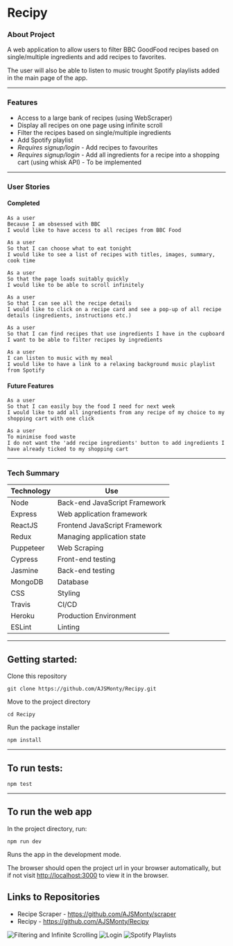# **Recipy**

### **About Project**

A web application to allow users to filter BBC GoodFood recipes based on single/multiple ingredients and add recipes to favorites.

The user will also be able to listen to music trought Spotify playlists added in the main page of the app.

---
### **Features**

- Access to a large bank of recipes (using WebScraper)
- Display all recipes on one page using infinite scroll
- Filter the recipes based on single/multiple ingredients
- Add Spotify playlist
- *Requires signup/login* - Add recipes to favourites
- *Requires signup/login* - Add all ingredients for a recipe into a shopping cart (using whisk API) - To be implemented

---
### **User Stories**

#### Completed
```
As a user
Because I am obsessed with BBC
I would like to have access to all recipes from BBC Food

As a user
So that I can choose what to eat tonight
I would like to see a list of recipes with titles, images, summary, cook time

As a user
So that the page loads suitably quickly
I would like to be able to scroll infinitely

As a user
So that I can see all the recipe details
I would like to click on a recipe card and see a pop-up of all recipe details (ingredients, instructions etc.)

As a user
So that I can find recipes that use ingredients I have in the cupboard
I want to be able to filter recipes by ingredients

As a user
I can listen to music with my meal
I would like to have a link to a relaxing background music playlist from Spotify
```
#### Future Features
```
As a user
So that I can easily buy the food I need for next week
I would like to add all ingredients from any recipe of my choice to my shopping cart with one click

As a user
To minimise food waste
I do not want the 'add recipe ingredients' button to add ingredients I have already ticked to my shopping cart
```
---
### **Tech Summary**

| Technology    | Use                           |
| ------------- | ----------------------------- |
| Node          | Back-end JavaScript Framework |
| Express       | Web application framework     |
| ReactJS       | Frontend JavaScript Framework |
| Redux         | Managing application state    |
| Puppeteer     | Web Scraping                  |
| Cypress       | Front-end testing             |
| Jasmine       | Back-end testing              |
| MongoDB       | Database                      |
| CSS           | Styling                       |
| Travis        | CI/CD                         |
| Heroku        | Production Environment        |
| ESLint        | Linting                       |

---
## **Getting started:**

Clone this repository

```
git clone https://github.com/AJSMonty/Recipy.git
```

Move to the project directory

```
cd Recipy
```

Run the package installer

```
npm install
```
---
## **To run tests:**

```
npm test
```
---
## **To run the web app**

In the project directory, run:
```
npm run dev
```
Runs the app in the development mode.

The browser should open the project url in your browser automatically, but if not visit [http://localhost:3000](http://localhost:3000) to view it in the browser.


## **Links to Repositories**

- Recipe Scraper - https://github.com/AJSMonty/scraper
- Recipy - https://github.com/AJSMonty/Recipy



![Filtering and Infinite Scrolling](Week11-12/Recipy/Images/Filtering_scrolling.png)
![Login](Week11-12/Recipy/Images/Login.png)
![Spotify Playlists](Week11-12/Recipy/Images/Spotify.png)